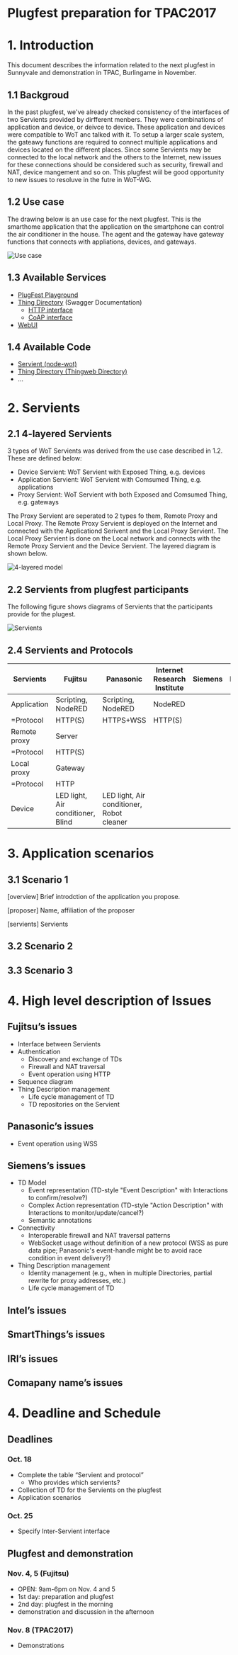# Plugfest preparation for TPAC2017

# 1. Introduction

This document describes the information related to the next plugfest in Sunnyvale and demonstration in TPAC, Burlingame in November.

## 1.1 Backgroud

In the past plugfest, we've already checked consistency of the interfaces of two Servients provided by dirfferent menbers. They were combinations of application and device, or deivce to device. These application and devices were compatible to WoT anc talked with it.
To setup a larger scale system, the gateawy functions are required to connect multiple applications and devices located on the different places. Since some Servients may be connected to the local network and the others to the Internet, new issues for these connections should be considered such as security, firewall and NAT, device mangement and so on. This plugfest wiil be good opportunity to new issues to resoluve in the futre in WoT-WG.

## 1.2 Use case

The drawing below is an use case for the next plugfest. This is the smarthome application that the application on the smartphone can control the air conditioner in the house. The agent and the gateway have gateway functions that connects with appliations, devices, and gateways.

![Use case](images/smarthome.png)

## 1.3 Available Services

* [PlugFest Playground](http://plugfest.thingweb.io/)
* [Thing Directory](http://plugfest.thingweb.io:8081/api.json) (Swagger Documentation)
  * [HTTP interface](http://plugfest.thingweb.io:8081/td)
  * [CoAP interface](coap://plugfest.thingweb.io:5681/td)
* [WebUI](http://plugfest.thingweb.io/webui/)

## 1.4 Available Code

* [Servient (node-wot)](https://github.com/thingweb/node-wot)
* [Thing Directory (Thingweb Directory)](https://github.com/thingweb/thingweb-directory)
* ...

# 2. Servients

## 2.1 4-layered Servients

3 types of WoT Servients was derived from the use case described in 1.2. These are defined below:  
* Device Servient: WoT Servient with Exposed Thing, e.g. devices
* Application Servient: WoT Servient with Comsumed Thing, e.g. applications
* Proxy Servient: WoT Servient with both Exposed and Comsumed Thing, e.g. gateways

The Proxy Servient are seperated to 2 types fo them, Remote Proxy and Local Proxy. The Remote Proxy Servient is deployed on the Internet and connected with the Applicationd Serivent and the Local Proxy Servient. The Local Proxy Servient is done on the Local network and connects with the Remote Proxy Servient and the Device Servient. The layered diagram is shown below.

![4-layered model](images/4layered_model.png)

## 2.2 Servients from plugfest participants

The following figure shows diagrams of Servients that the participants provide for the plugest. 

![Servients](images/Servients_TPAC2017.png)

## 2.4 Servients and Protocols

| Servients | Fujitsu | Panasonic | Internet Research Institute | Siemens | Lemonbeat | Intel | SmartThings | EURECOM | |
| --- | --- | --- | --- | --- | --- | --- | --- | --- | --- |
| Application | Scripting, NodeRED | Scripting, NodeRED | NodeRED | | | | | | | |
| =Protocol | HTTP(S) | HTTPS+WSS | HTTP(S) | | | | | | | |
| Remote proxy | Server | | | | | | | | | |
| =Protocol | HTTP(S) | | | | | | | | | |
| Local proxy | Gateway | | | | | | | | | |
| =Protocol | HTTP | | | | | | | | | |
| Device | LED light, Air conditioner, Blind | LED light, Air conditioner, Robot cleaner | | | | | | | | |

# 3. Application scenarios

## 3.1 Scenario 1

[overview] Brief introdction of the application you propose.

[proposer] Name, affiliation of the proposer

[servients] Servients 

## 3.2 Scenario 2

## 3.3 Scenario 3

# 4. High level description of Issues

## Fujitsu’s issues
* Interface between Servients
* Authentication
  * Discovery and exchange of TDs
  * Firewall and NAT traversal
  * Event operation using HTTP
* Sequence diagram 
* Thing Description management
  * Life cycle management of TD
  * TD repositories on the Servient

## Panasonic’s issues
* Event operation using WSS

## Siemens’s issues
* TD Model
  * Event representation (TD-style "Event Description" with Interactions to confirm/resolve?)
  * Complex Action representation (TD-style "Action Description" with Interactions to monitor/update/cancel?)
  * Semantic annotations
* Connectivity
  * Interoperable firewall and NAT traversal patterns
  * WebSocket usage without definition of a new protocol (WSS as pure data pipe; Panasonic's event-handle might be to avoid race condition in event delivery?)
* Thing Description management
  * Identity management (e.g., when in multiple Directories, partial rewrite for proxy addresses, etc.)
  * Life cycle management of TD

## Intel’s issues
## SmartThings’s issues
## IRI’s issues
## Comapany name’s issues

# 4. Deadline and Schedule

## Deadlines
### Oct. 18
* Complete the table “Servient and protocol”
  * Who provides which servients?
* Collection of TD for the Servients on the plugfest
* Application scenarios
### Oct. 25
* Specify Inter-Servient interface

## Plugfest and demonstration
### Nov. 4, 5 (Fujitsu)
* OPEN: 9am-6pm on Nov. 4 and 5
* 1st day: preparation and plugfest
* 2nd day: plugfest in the morning 
* demonstration and discussion in the afternoon
### Nov. 8 (TPAC2017)
* Demonstrations

